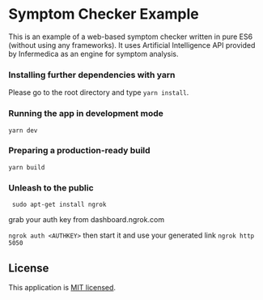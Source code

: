 # Symptom Checker Example

This is an example of a web-based symptom checker written in pure ES6 (without using any frameworks). It uses Artificial Intelligence API provided by Infermedica as an engine for symptom analysis.

### Installing further dependencies with yarn

Please go to the root directory and type
`yarn install`.

### Running the app in development mode

`yarn dev`

### Preparing a production-ready build

`yarn build`

### Unleash to the public

` sudo apt-get install ngrok`

grab your auth key from dashboard.ngrok.com

`ngrok auth <AUTHKEY>`
then start it and use your generated link
`ngrok http 5050`




## License

This application is [MIT licensed](./LICENSE).

